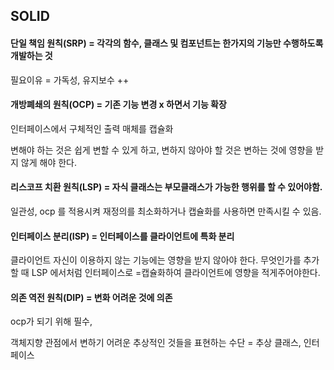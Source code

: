 ## SOLID

#### 단일 책임 원칙(SRP) = 각각의 함수, 클래스 및 컴포넌트는 한가지의 기능만 수행하도록 개발하는 것

필요이유 = 가독성, 유지보수 ++

#### 개방폐쇄의 원칙(OCP) =  기존 기능 변경 x 하면서 기능 확장

인터페이스에서 구체적인 출력 매체를 캡슐화

변해야 하는 것은 쉽게 변할 수 있게 하고, 변하지 않아야 할 것은 변하는 것에 영향을 받지 않게 해야 한다.

#### 리스코프 치환 원칙(LSP) = 자식 클래스는 부모클래스가 가능한 행위를 할 수 있어야함.

일관성, ocp 를 적용시켜 재정의를 최소화하거나 캡슐화를 사용하면 만족시킬 수 있음.

#### 인터페이스 분리(ISP) = 인터페이스를 클라이언트에 특화 분리

클라이언트 자신이 이용하지 않는 기능에는 영향을 받지 않아야 한다.
무엇인가를 추가 할 때 LSP 에서처럼 인터페이스로 =캡슐화하여 클라이언트에 영향을 적게주어야한다.

#### 의존 역전 원칙(DIP) = 변화 어려운 것에 의존

ocp가 되기 위해 필수,

객체지향 관점에서 변하기 어려운 추상적인 것들을 표현하는 수단 = 추상 클래스, 인터페이스


